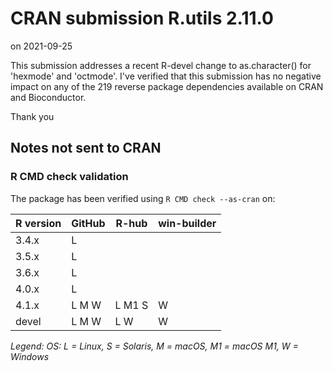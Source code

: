 # CRAN submission R.utils 2.11.0

on 2021-09-25

This submission addresses a recent R-devel change to as.character() for 'hexmode' and 'octmode'. I've verified that this submission has no negative impact on any of the 219 reverse package dependencies available on CRAN and Bioconductor.

Thank you


## Notes not sent to CRAN

### R CMD check validation

The package has been verified using `R CMD check --as-cran` on:

| R version | GitHub | R-hub    | win-builder |
| --------- | ------ | -------- | ----------- |
| 3.4.x     | L      |          |             |
| 3.5.x     | L      |          |             |
| 3.6.x     | L      |          |             |
| 4.0.x     | L      |          |             |
| 4.1.x     | L M W  | L M1 S   | W           |
| devel     | L M W  | L      W | W           |

*Legend: OS: L = Linux, S = Solaris, M = macOS, M1 = macOS M1, W = Windows*

